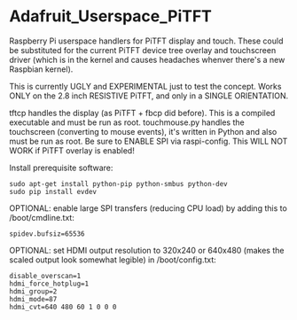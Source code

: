 # Adafruit_Userspace_PiTFT

Raspberry Pi userspace handlers for PiTFT display and touch. These could be substituted for the current PiTFT device tree overlay and touchscreen driver (which is in the kernel and causes headaches whenver there's a new Raspbian kernel).

This is currently UGLY and EXPERIMENTAL just to test the concept. Works ONLY on the 2.8 inch RESISTIVE PiTFT, and only in a SINGLE ORIENTATION.

tftcp handles the display (as PiTFT + fbcp did before). This is a compiled executable and must be run as root. touchmouse.py handles the touchscreen (converting to mouse events), it's written in Python and also must be run as root. Be sure to ENABLE SPI via raspi-config. This WILL NOT WORK if PiTFT overlay is enabled!

Install prerequisite software:
```
sudo apt-get install python-pip python-smbus python-dev
sudo pip install evdev
```

OPTIONAL: enable large SPI transfers (reducing CPU load) by adding this to /boot/cmdline.txt:
```
spidev.bufsiz=65536
```

OPTIONAL: set HDMI output resolution to 320x240 or 640x480 (makes the scaled output look somewhat legible) in /boot/config.txt:
```
disable_overscan=1
hdmi_force_hotplug=1
hdmi_group=2
hdmi_mode=87
hdmi_cvt=640 480 60 1 0 0 0
```
